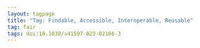 ```yaml
---
layout: tagpage
title: "Tag: Findable, Accessible, Interoperable, Reusable"
tag: fair
tags: doi:10.1038/s41597-023-02166-3
---
```

